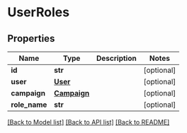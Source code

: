 # UserRoles

## Properties
Name | Type | Description | Notes
------------ | ------------- | ------------- | -------------
**id** | **str** |  | [optional] 
**user** | [**User**](User.md) |  | [optional] 
**campaign** | [**Campaign**](Campaign.md) |  | [optional] 
**role_name** | **str** |  | [optional] 

[[Back to Model list]](../README.md#documentation-for-models) [[Back to API list]](../README.md#documentation-for-api-endpoints) [[Back to README]](../README.md)


